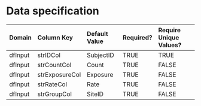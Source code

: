 # Data specification

|**Domain** |**Column Key** |**Default Value** |**Required?** |**Require Unique Values?** |
|:----------|:--------------|:-----------------|:-------------|:--------------------------|
|dfInput    |strIDCol       |SubjectID         |TRUE          |TRUE                       |
|dfInput    |strCountCol    |Count             |TRUE          |FALSE                      |
|dfInput    |strExposureCol |Exposure          |TRUE          |FALSE                      |
|dfInput    |strRateCol     |Rate              |TRUE          |FALSE                      |
|dfInput    |strGroupCol    |SiteID            |TRUE          |FALSE                      |
